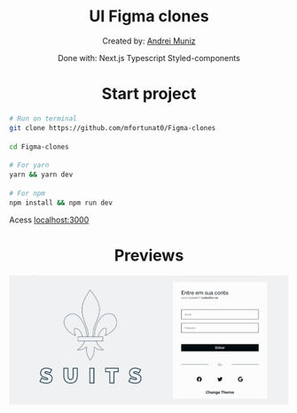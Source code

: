 <h1 align=center>UI Figma clones</h1>
<p align=center> Created by: <a href="https://www.linkedin.com/in/andrei-muniz-0331ab193/">Andrei Muniz</a></p>
<p align=center>Done with: Next.js Typescript Styled-components</p>
<h1 align=center>Start project</h1>

```bash
# Run on terminal
git clone https://github.com/mfortunat0/Figma-clones

cd Figma-clones

# For yarn
yarn && yarn dev

# For npm
npm install && npm run dev
```

Acess <a href="http://localhost:3000/"> localhost:3000</a>

<h1 align=center>Previews</h1>
<p align=center><img src="./.github/previewSuitLogin.gif"/></p>
